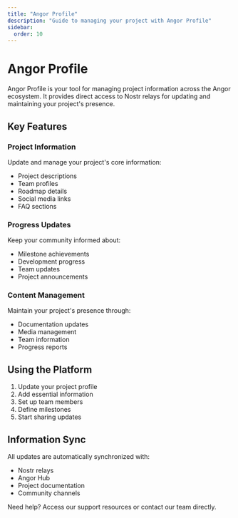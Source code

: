 ```yaml
---
title: "Angor Profile"
description: "Guide to managing your project with Angor Profile"
sidebar:
  order: 10
---
```


# Angor Profile

Angor Profile is your tool for managing project information across the Angor ecosystem. It provides direct access to Nostr relays for updating and maintaining your project's presence.

## Key Features

### Project Information
Update and manage your project's core information:
- Project descriptions
- Team profiles
- Roadmap details
- Social media links
- FAQ sections

### Progress Updates
Keep your community informed about:
- Milestone achievements
- Development progress
- Team updates
- Project announcements

### Content Management
Maintain your project's presence through:
- Documentation updates
- Media management
- Team information
- Progress reports

## Using the Platform

1. Update your project profile
2. Add essential information
3. Set up team members
4. Define milestones
5. Start sharing updates

## Information Sync

All updates are automatically synchronized with:
- Nostr relays
- Angor Hub
- Project documentation
- Community channels


Need help? Access our support resources or contact our team directly.
